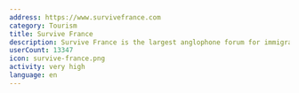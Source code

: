 ```yaml
---
address: https://www.survivefrance.com
category: Tourism
title: Survive France
description: Survive France is the largest anglophone forum for immigrants in France
userCount: 13347
icon: survive-france.png
activity: very high
language: en
---
```

